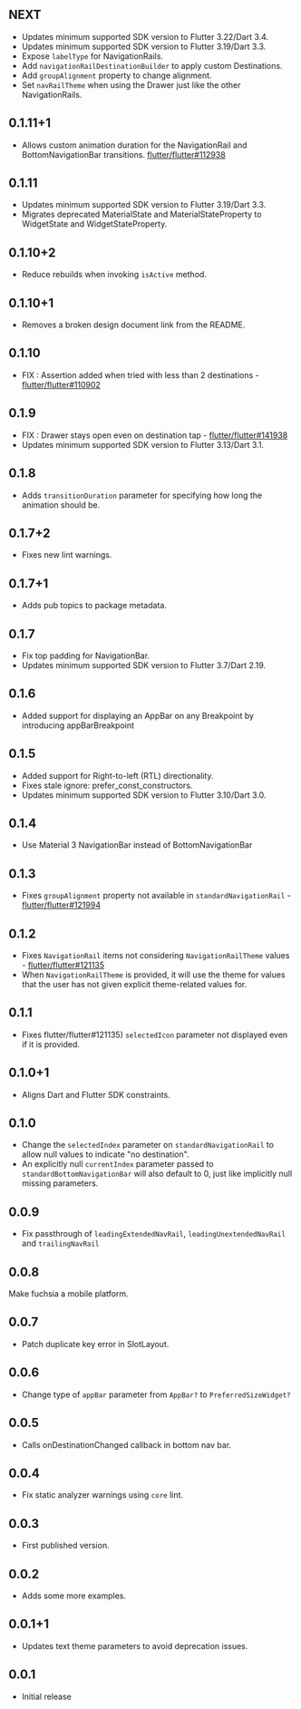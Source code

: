 ## NEXT

* Updates minimum supported SDK version to Flutter 3.22/Dart 3.4.
* Updates minimum supported SDK version to Flutter 3.19/Dart 3.3.
* Expose `labelType` for NavigationRails.
* Add `navigationRailDestinationBuilder` to apply custom Destinations.
* Add `groupAlignment` property to change alignment.
* Set `navRailTheme` when using the Drawer just like the other NavigationRails.

## 0.1.11+1

* Allows custom animation duration for the NavigationRail and 
  BottomNavigationBar transitions. [flutter/flutter#112938](https://github.com/flutter/flutter/issues/112938)

## 0.1.11

* Updates minimum supported SDK version to Flutter 3.19/Dart 3.3.
* Migrates deprecated MaterialState and MaterialStateProperty to WidgetState and WidgetStateProperty.

## 0.1.10+2

* Reduce rebuilds when invoking `isActive` method.

## 0.1.10+1

* Removes a broken design document link from the README.

## 0.1.10

* FIX : Assertion added when tried with less than 2 destinations - [flutter/flutter#110902](https://github.com/flutter/flutter/issues/110902)

## 0.1.9

* FIX : Drawer stays open even on destination tap - [flutter/flutter#141938](https://github.com/flutter/flutter/issues/141938)
* Updates minimum supported SDK version to Flutter 3.13/Dart 3.1.

## 0.1.8

* Adds `transitionDuration` parameter for specifying how long the animation should be.

## 0.1.7+2

* Fixes new lint warnings.

## 0.1.7+1

* Adds pub topics to package metadata.

## 0.1.7

* Fix top padding for NavigationBar.
* Updates minimum supported SDK version to Flutter 3.7/Dart 2.19.

## 0.1.6

* Added support for displaying an AppBar on any Breakpoint by introducing appBarBreakpoint

## 0.1.5

* Added support for Right-to-left (RTL) directionality.
* Fixes stale ignore: prefer_const_constructors.
* Updates minimum supported SDK version to Flutter 3.10/Dart 3.0.

## 0.1.4

* Use Material 3 NavigationBar instead of BottomNavigationBar

## 0.1.3

* Fixes `groupAlignment` property not available in `standardNavigationRail` - [flutter/flutter#121994](https://github.com/flutter/flutter/issues/121994)

## 0.1.2

* Fixes `NavigationRail` items not considering `NavigationRailTheme` values - [flutter/flutter#121135](https://github.com/flutter/flutter/issues/121135)
* When `NavigationRailTheme` is provided, it will use the theme for values that the user has not given explicit theme-related values for.

## 0.1.1

* Fixes flutter/flutter#121135) `selectedIcon` parameter not displayed even if it is provided.

## 0.1.0+1

* Aligns Dart and Flutter SDK constraints.

## 0.1.0

* Change the `selectedIndex` parameter on `standardNavigationRail` to allow null values to indicate "no destination".
* An explicitly null `currentIndex` parameter passed to `standardBottomNavigationBar` will also default to 0, just like implicitly null missing parameters.

## 0.0.9

* Fix passthrough of `leadingExtendedNavRail`, `leadingUnextendedNavRail` and `trailingNavRail`

## 0.0.8

Make fuchsia a mobile platform.

## 0.0.7

* Patch duplicate key error in SlotLayout.

## 0.0.6

* Change type of `appBar` parameter from `AppBar?` to `PreferredSizeWidget?`

## 0.0.5

* Calls onDestinationChanged callback in bottom nav bar.

## 0.0.4

* Fix static analyzer warnings using `core` lint.

## 0.0.3

* First published version.

## 0.0.2

* Adds some more examples.

## 0.0.1+1

* Updates text theme parameters to avoid deprecation issues.

## 0.0.1

* Initial release
